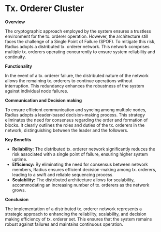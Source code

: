 # Tx. Orderer Cluster

**Overview**

The cryptographic approach employed by the system ensures a trustless environment for the tx. orderer operation. However, the architecture still faces the challenge of a Single Point of Failure (SPOF). To mitigate this risk, Radius adopts a distributed tx. orderer network. This network comprises multiple tx. orderers operating concurrently to ensure system reliability and continuity.

**Functionality**

In the event of a tx. orderer failure, the distributed nature of the network allows the remaining tx. orderers to continue operations without interruption. This redundancy enhances the robustness of the system against individual node failures.

**Communication and Decision making**

To ensure efficient communication and syncing among multiple nodes, Radius adopts a leader-based decision-making process. This strategy eliminates the need for consensus regarding the order and formation of blocks. It clearly outlines the roles and duties of the tx. orderers in the network, distinguishing between the leader and the followers.

**Key Benefits**

* **Reliability:** The distributed tx. orderer network significantly reduces the risk associated with a single point of failure, ensuring higher system uptime.
* **Efficiency:** By eliminating the need for consensus between network members, Radius ensures efficient decision-making among tx. orderers, leading to a swift and reliable sequencing process.
* **Scalability:** The distributed architecture allows for scalability, accommodating an increasing number of tx. orderers as the network grows.

**Conclusion**

The implementation of a distributed tx. orderer network represents a strategic approach to enhancing the reliability, scalability, and decision making efficiency of tx. orderer set. This ensures that the system remains robust against failures and maintains continuous operation.
